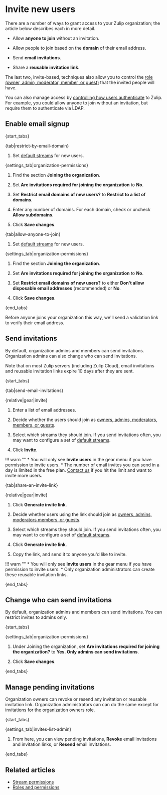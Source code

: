 # Invite new users

There are a number of ways to grant access to your Zulip organization;
the article below describes each in more detail.

* Allow **anyone to join** without an invitation.

* Allow people to join based on the **domain** of their email address.

* Send **email invitations**.

* Share a **reusable invitation link**.

The last two, invite-based, techniques also allow you to control the
[role (owner, admin, moderator, member, or guest)](/help/roles-and-permissions) that the
invited people will have.

You can also manage access by
[controlling how users authenticate](/help/configure-authentication-methods)
to Zulip.  For example, you could allow anyone to join without an
invitation, but require them to authenticate via LDAP.

## Enable email signup

{start_tabs}

{tab|restrict-by-email-domain}

1. Set [default streams](/help/set-default-streams-for-new-users) for new users.

{settings_tab|organization-permissions}

1. Find the section **Joining the organization**.

1. Set **Are invitations required for joining the organization** to **No**.

1. Set **Restrict email domains of new users?** to
   **Restrict to a list of domains**.

1. Enter any number of domains. For each domain, check or uncheck
   **Allow subdomains**.

1. Click **Save changes**.

{tab|allow-anyone-to-join}

1. Set [default streams](/help/set-default-streams-for-new-users) for new users.

{settings_tab|organization-permissions}

1. Find the section **Joining the organization**.

1. Set **Are invitations required for joining the organization** to **No**.

1. Set **Restrict email domains of new users?** to either
   **Don't allow disposable email addresses** (recommended) or **No**.

1. Click **Save changes**.

{end_tabs}

Before anyone joins your organization this way, we'll send a validation link
to verify their email address.

## Send invitations

By default, organization admins and members can send
invitations. Organization admins can also change who can send invitations.

Note that on most Zulip servers (including Zulip Cloud), email invitations
and reusable invitation links expire 10 days after they are sent.

{start_tabs}

{tab|send-email-invitations}

{relative|gear|invite}

1. Enter a list of email addresses.

1. Decide whether the users should join as [owners, admins, moderators,
   members, or guests](/help/roles-and-permissions).

1. Select which streams they should join. If you send invitations often, you
   may want to configure a set of
   [default streams](/help/set-default-streams-for-new-users).

1. Click **Invite**.

!!! warn ""
    * You will only see **Invite users** in the gear menu if you have
    permission to invite users.
    * The number of email invites you can send in a day is limited in
    the free plan. [Contact us](/help/contact-support) if you hit the
    limit and want to invite more users.

{tab|share-an-invite-link}

{relative|gear|invite}

1. Click **Generate invite link**.

1. Decide whether users using the link should join as [owners, admins, moderators
   members, or guests](/help/roles-and-permissions).

1. Select which streams they should join. If you send invitations often, you
   may want to configure a set of
   [default streams](/help/set-default-streams-for-new-users).

1. Click **Generate invite link**.

1. Copy the link, and send it to anyone you'd like to invite.

!!! warn ""
    * You will only see **Invite users** in the gear menu if you have
    permission to invite users.
    * Only organization administrators can create these reusable invitation links.


{end_tabs}

## Change who can send invitations

By default, organization admins and members can send invitations. You can
restrict invites to admins only.

{start_tabs}

{settings_tab|organization-permissions}

1. Under Joining the organization, set
   **Are invitations required for joining the organization?** to
   **Yes. Only admins can send invitations**.

1. Click **Save changes**.

{end_tabs}

## Manage pending invitations

Organization owners can revoke or resend any invitation or reusable
invitation link. Organization administrators can can do the same
except for invitations for the organization owners role.

{start_tabs}

{settings_tab|invites-list-admin}

1. From here, you can view pending invitations, **Revoke** email invitations
   and invitation links, or **Resend** email invitations.

{end_tabs}

## Related articles

* [Stream permissions](/help/stream-permissions)
* [Roles and permissions](/help/roles-and-permissions)
